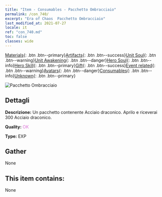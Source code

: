 ```yaml
---
title: "Item - Consumables - Pacchetto Ombracciaio"
permalink: /con_740/
excerpt: "Era of Chaos  Pacchetto Ombracciaio"
last_modified_at: 2021-07-27
locale: it
ref: "con_740.md"
toc: false
classes: wide
---
```

 [Materials](/ItemsIT/){: .btn .btn--primary}[Artifacts](/ItemsIT/Artifacts/){: .btn .btn--success}[Unit Soul](/ItemsIT/UnitSoul/){: .btn .btn--warning}[Unit Awakening](/ItemsIT/UnitAwakening/){: .btn .btn--danger}[Hero Soul](/ItemsIT/HeroSoul/){: .btn .btn--info}[Hero Skill](/ItemsIT/HeroSkill/){: .btn .btn--primary}[Gift](/ItemsIT/Gift/){: .btn .btn--success}[Event related](/ItemsIT/Events/){: .btn .btn--warning}[Avatars](/ItemsIT/Avatars/){: .btn .btn--danger}[Consumables](/ItemsIT/Consumables/){: .btn .btn--info}[Unknown](/ItemsIT/Unknown/){: .btn .btn--primary}

 ![Pacchetto Ombracciaio](/images/t/i_30281.png)

## Dettagli
 **Descrizione:** Un pacchetto contenente Acciaio draconico. Aprilo e riceverai 300 Acciaio draconico.

 **Quality:** <span style="color: #DA70D6">OK</span>

 **Type:** EXP

## Gather

  None

## This item contains:

  None

